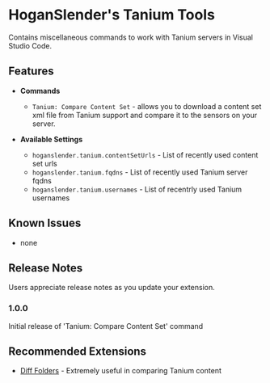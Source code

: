 # HoganSlender's Tanium Tools

Contains miscellaneous commands to work with Tanium servers in Visual Studio Code.

## Features

* **Commands**
    * `Tanium: Compare Content Set` - allows you to download a content set xml file from Tanium support and compare it to the sensors on your server.

* **Available Settings**
    * `hoganslender.tanium.contentSetUrls` - List of recently used content set urls
    * `hoganslender.tanium.fqdns` - List of recently used Tanium server fqdns
    * `hoganslender.tanium.usernames` - List of recentrly used Tanium usernames

## Known Issues

* none

## Release Notes

Users appreciate release notes as you update your extension.

### 1.0.0

Initial release of 'Tanium: Compare Content Set' command

## Recommended Extensions

- [Diff Folders](https://marketplace.visualstudio.com/items?itemName=L13RARY.l13-diff) - Extremely useful in comparing Tanium content